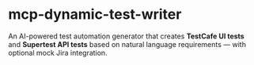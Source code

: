 # mcp-dynamic-test-writer
An AI-powered test automation generator that creates **TestCafe UI tests** and **Supertest API tests** based on natural language requirements — with optional mock Jira integration.
